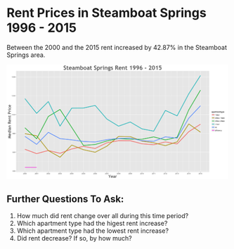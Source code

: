 Rent Prices in Steamboat Springs 1996 - 2015
================

Between the 2000 and the 2015 rent increased by 42.87% in the Steamboat Springs area.

![](../images/steamboatsprings.png)

Further Questions To Ask:
-------------------------

1.  How much did rent change over all during this time period?
2.  Which apartment type had the higest rent increase?
3.  Which apartment type had the lowest rent increase?
4.  Did rent decrease? If so, by how much?
